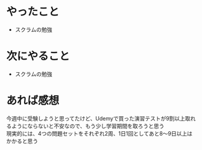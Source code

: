 # やったこと
* スクラムの勉強
# 次にやること
* スクラムの勉強
# あれば感想
今週中に受験しようと思ってたけど、Udemyで買った演習テストが9割以上取れるようにならないと不安なので、もう少し学習期間を取ろうと思う  
現実的には、4つの問題セットをそれぞれ2周、1日1回としてあと8〜9日以上はかかると思う
